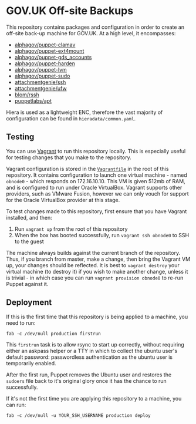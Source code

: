 # GOV.UK Off-site Backups

This repository contains packages and configuration in order to create an
off-site back-up machine for GOV.UK. At a high level, it encompasses:

- [alphagov/puppet-clamav](https://github.com/alphagov/puppet-clamav)
- [alphagov/puppet-ext4mount](https://github.com/alphagov/puppet-ext4mount)
- [alphagov/puppet-gds_accounts](https://github.com/alphagov/puppet-gds_accounts)
- [alphagov/puppet-harden](https://github.com/alphagov/puppet-harden)
- [alphagov/puppet-lvm](https://github.com/alphagov/puppet-lvm)
- [alphagov/puppet-sudo](https://github.com/alphagov/puppet-sudo)
- [attachmentgenie/ssh](https://github.com/attachmentgenie/puppet-module-ssh)
- [attachmentgenie/ufw](https://github.com/attachmentgenie/puppet-module-ufw)
- [blom/rssh](https://github.com/blom/puppet-rssh)
- [puppetlabs/apt](https://forge.puppetlabs.com/puppetlabs/apt)

Hiera is used as a lightweight ENC, therefore the vast majority of
configuration can be found in `hieradata/common.yaml`.

## Testing

You can use [Vagrant](http://vagrantup.com) to run this repository locally.
This is especially useful for testing changes that you make to the
repository.

Vagrant configuration is stored in the
[`Vagrantfile`](https://github.com/alphagov/govuk_offsitebackups-puppet/blob/master/Vagrantfile)
in the root of this repository. It contains configuration to launch one
virtual machine - named `obnode0` - which responds on 172.16.10.10. This VM
is given 512mb of RAM, and is configured to run under Oracle VirtualBox.
Vagrant supports other providers, such as VMware Fusion, however we can only
vouch for support for the Oracle VirtualBox provider at this stage.

To test changes made to this repository, first ensure that you have Vagrant
installed, and then:

1. Run `vagrant up` from the root of this repository
2. When the box has booted successfully, run `vagrant ssh obnode0` to SSH to
the guest

The machine always builds against the current branch of the repository.
Thus, if you branch from master, make a change, then bring the Vagrant VM
up, your changes should be reflected. It is best to `vagrant destroy` your
virtual machine (to destroy it) if you wish to make another change, unless
it is trivial - in which case you can run `vagrant provision obnode0` to
re-run Puppet against it.

## Deployment

If this is the first time that this repository is being applied to a machine,
you need to run:

`fab -c /dev/null production firstrun`

This `firstrun` task is to allow rsync to start up correctly, without
requiring either an askpass helper or a TTY in which to collect the ubuntu
user's default password: passwordless authentication as the ubuntu user is
temporarily enabled.

After the first run, Puppet removes the Ubuntu user and restores the `sudoers` file back to it's
original glory once it has the chance to run successfully.

If it's not the first time you are applying this repository to a machine, you
can run:

`fab -c /dev/null -u YOUR_SSH_USERNAME production deploy`
